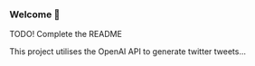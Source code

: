  ### Welcome 👋
TODO! Complete the README

This project utilises the OpenAI API to generate twitter tweets...